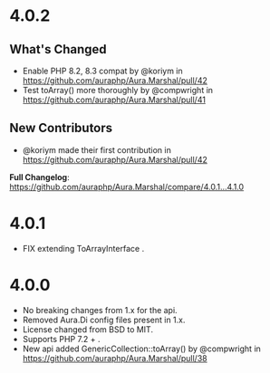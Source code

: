 # 4.0.2

## What's Changed
* Enable PHP 8.2, 8.3 compat by @koriym in https://github.com/auraphp/Aura.Marshal/pull/42
* Test toArray() more thoroughly by @compwright in https://github.com/auraphp/Aura.Marshal/pull/41

## New Contributors
* @koriym made their first contribution in https://github.com/auraphp/Aura.Marshal/pull/42

**Full Changelog**: https://github.com/auraphp/Aura.Marshal/compare/4.0.1...4.1.0

# 4.0.1

* FIX extending ToArrayInterface .

# 4.0.0

* No breaking changes from 1.x for the api.
* Removed Aura.Di config files present in 1.x.
* License changed from BSD to MIT.
* Supports PHP 7.2 + .
* New api added GenericCollection::toArray() by @compwright in https://github.com/auraphp/Aura.Marshal/pull/38